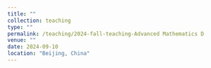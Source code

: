```yaml
---
title: ""
collection: teaching
type: ""
permalink: /teaching/2024-fall-teaching-Advanced Mathematics D
venue: ""
date: 2024-09-10
location: "Beijing, China"
---
```




